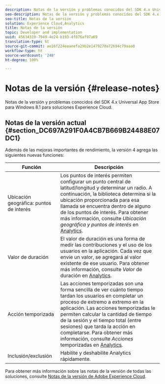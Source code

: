 ```yaml
---
description: Notas de la versión y problemas conocidos del SDK 4.x Universal App Store para Windows 8.1 para soluciones Experience Cloud.
seo-description: Notas de la versión y problemas conocidos del SDK 4.x Universal App Store para Windows 8.1 para soluciones Experience Cloud.
seo-title: Notas de la versión
solution: Experience Cloud,Analytics
title: Notas de la versión
topic: Developer and implementation
uuid: 45634319-7949-4e24-b193-4f876af97a69
translation-type: ht
source-git-commit: ae16f224eeaeefa29b2e1479270a72694c79aaa0
workflow-type: ht
source-wordcount: '248'
ht-degree: 100%

---
```



# Notas de la versión {#release-notes}

Notas de la versión y problemas conocidos del SDK 4.x Universal App Store para Windows 8.1 para soluciones Experience Cloud.

## Notas de la versión actual {#section_DC697A291F0A4CB7B669B24488E07DC1}

Además de las mejoras importantes de rendimiento, la versión 4 agrega las siguientes nuevas funciones:

| Función | Descripción |
|--- |--- |
| Ubicación geográfica: puntos de interés | Los puntos de interés permiten configurar un punto central de latitud/longitud y determinar un radio. A continuación, la biblioteca determina si la ubicación proporcionada para esa llamada se encuentra dentro de alguno de los puntos de interés. Para obtener más información, consulte *Ubicación geográfica y puntos de interés* en [Analytics](/help/windows-appstore/analytics/analytics.md). |
| Valor de duración | El valor de duración es una forma de medir las contribuciones y el uso de los usuarios en la aplicación. Cada vez que envíe un valor, se agregará al valor existente de ese usuario.  Para obtener más información, consulte *Valor* de duración en [Analytics](/help/windows-appstore/analytics/analytics.md). |
| Acción temporizada | Las acciones temporizadas son una forma sencilla de ver cuánto tiempo tardan los usuarios en completar un proceso de extremo a extremo en la aplicación. Las acciones temporizadas le permiten calcular la cantidad de tiempo de la sesión y el tiempo total (entre sesiones) que tarda la acción en completarse. Para obtener más información, consulte *Acciones* temporizadas en [Analytics](/help/windows-appstore/analytics/analytics.md). |
| Inclusión/exclusión | Habilite y deshabilite Analytics rápidamente. |


Para obtener más información sobre las notas de la versión de todas las soluciones, consulte [Notas de la versión de Adobe Experience Cloud](https://docs.adobe.com/content/help/es-ES/release-notes/experience-cloud/current.html).
